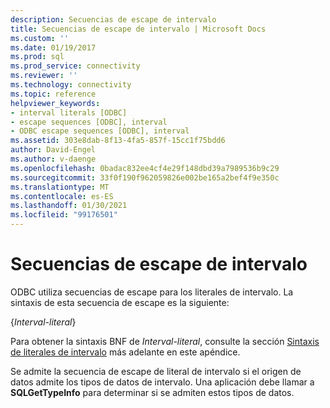 ```yaml
---
description: Secuencias de escape de intervalo
title: Secuencias de escape de intervalo | Microsoft Docs
ms.custom: ''
ms.date: 01/19/2017
ms.prod: sql
ms.prod_service: connectivity
ms.reviewer: ''
ms.technology: connectivity
ms.topic: reference
helpviewer_keywords:
- interval literals [ODBC]
- escape sequences [ODBC], interval
- ODBC escape sequences [ODBC], interval
ms.assetid: 303e8dab-8f13-4fa5-857f-15cc1f75bdd6
author: David-Engel
ms.author: v-daenge
ms.openlocfilehash: 0badac832ee4cf4e29f148dbd39a7989536b9c29
ms.sourcegitcommit: 33f0f190f962059826e002be165a2bef4f9e350c
ms.translationtype: MT
ms.contentlocale: es-ES
ms.lasthandoff: 01/30/2021
ms.locfileid: "99176501"
---
```

# <a name="interval-escape-sequences"></a>Secuencias de escape de intervalo
ODBC utiliza secuencias de escape para los literales de intervalo. La sintaxis de esta secuencia de escape es la siguiente:  
  
 {*Interval-literal*}  
  
 Para obtener la sintaxis BNF de *Interval-literal*, consulte la sección [Sintaxis de literales de intervalo](../../../odbc/reference/appendixes/interval-literal-syntax.md) más adelante en este apéndice.  
  
 Se admite la secuencia de escape de literal de intervalo si el origen de datos admite los tipos de datos de intervalo. Una aplicación debe llamar a **SQLGetTypeInfo** para determinar si se admiten estos tipos de datos.
